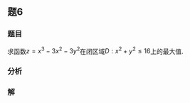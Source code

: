 ## 题6
### 题目
求函数$z = {x}^{3} - 3{x}^{2} - 3{y}^{2}$在闭区域$D : {x}^{2} + {y}^{2} \leq  {16}$上的最大值.
### 分析

### 解